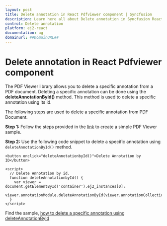 ```yaml
---
layout: post
title: Delete annotation in React Pdfviewer component | Syncfusion
description: Learn here all about Delete annotation in Syncfusion React Pdfviewer component of Syncfusion Essential JS 2 and more.
control: Delete annotation 
platform: ej2-react
documentation: ug
domainurl: ##DomainURL##
---
```


# Delete annotation in React Pdfviewer component

The PDF Viewer library allows you to delete a specific annotation from a PDF document. Deleting a specific annotation can be done using the **deleteAnnotationById()** method. This method is used to delete a specific annotation using its id.

The following steps are used to delete a specific annotation from PDF Document.

**Step 1:** Follow the steps provided in the [link](https://ej2.syncfusion.com/angular/documentation/pdfviewer/getting-started/) to create a simple PDF Viewer sample.

**Step 2:** Use the following code snippet to delete a specific annotation using `deleteAnnotationById()` method.

```
<button onclick="deleteAnnotationbyId()">Delete Annotation by ID</button>

<script>
  // Delete Annotation by id.
  function deleteAnnotationbyId() {
    var viewer = document.getElementById('container').ej2_instances[0];
    viewer.annotationModule.deleteAnnotationById(viewer.annotationCollection[0].annotationId);
  }
</script>
```

Find the sample, [how to delete a specific annotation using deleteAnnotationById](https://stackblitz.com/edit/react-6bwfsn-ckeqja?file=index.html)